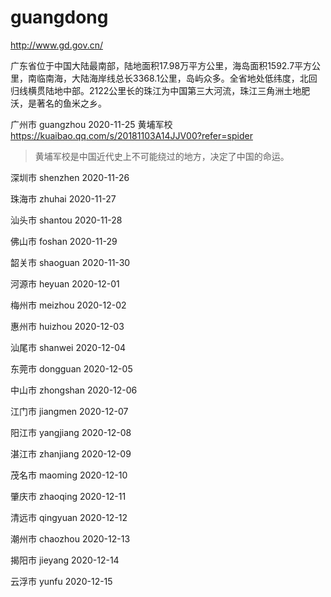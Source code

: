 # guangdong

http://www.gd.gov.cn/

广东省位于中国大陆最南部，陆地面积17.98万平方公里，海岛面积1592.7平方公里，南临南海，大陆海岸线总长3368.1公里，岛屿众多。全省地处低纬度，北回归线横贯陆地中部。2122公里长的珠江为中国第三大河流，珠江三角洲土地肥沃，是著名的鱼米之乡。

广州市 guangzhou 2020-11-25 黄埔军校 https://kuaibao.qq.com/s/20181103A14JJV00?refer=spider

> 黄埔军校是中国近代史上不可能绕过的地方，决定了中国的命运。

深圳市 shenzhen 2020-11-26

珠海市 zhuhai 2020-11-27

汕头市 shantou 2020-11-28

佛山市 foshan 2020-11-29

韶关市 shaoguan 2020-11-30

河源市 heyuan 2020-12-01

梅州市 meizhou 2020-12-02

惠州市 huizhou 2020-12-03

汕尾市 shanwei 2020-12-04

东莞市 dongguan 2020-12-05

中山市 zhongshan 2020-12-06

江门市 jiangmen 2020-12-07

阳江市 yangjiang 2020-12-08

湛江市 zhanjiang 2020-12-09

茂名市 maoming 2020-12-10

肇庆市 zhaoqing 2020-12-11

清远市 qingyuan 2020-12-12

潮州市 chaozhou 2020-12-13

揭阳市 jieyang 2020-12-14

云浮市 yunfu 2020-12-15